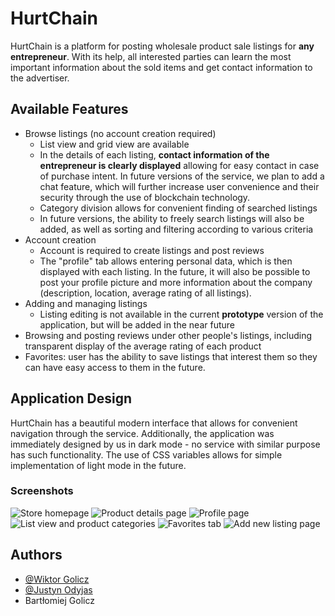 # HurtChain
HurtChain is a platform for posting wholesale product sale listings for **any entrepreneur**. 
With its help, all interested parties can learn the most important information about the sold items and get contact information to the advertiser.

## Available Features
- Browse listings (no account creation required)
	- List view and grid view are available
	- In the details of each listing, **contact information of the entrepreneur is clearly displayed** allowing for easy contact in case of purchase intent. In future versions of the service, we plan to add a chat feature, which will further increase user convenience and their security through the use of blockchain technology.
	- Category division allows for convenient finding of searched listings
	- In future versions, the ability to freely search listings will also be added, as well as sorting and filtering according to various criteria
- Account creation
	- Account is required to create listings and post reviews
	- The "profile" tab allows entering personal data, which is then displayed with each listing. In the future, it will also be possible to post your profile picture and more information about the company (description, location, average rating of all listings).
- Adding and managing listings
	- Listing editing is not available in the current **prototype** version of the application, but will be added in the near future
- Browsing and posting reviews under other people's listings, including transparent display of the average rating of each product
- Favorites: user has the ability to save listings that interest them so they can have easy access to them in the future.

## Application Design
HurtChain has a beautiful modern interface that allows for convenient navigation through the service. Additionally, the application was immediately designed by us in dark mode - no service with similar purpose has such functionality. The use of CSS variables allows for simple implementation of light mode in the future.

### Screenshots
![Store homepage](https://drive.google.com/uc?export=view&id=1MoghyidcWlJ-j2ToUB7-DljTsA3JX6JK)
![Product details page](https://drive.google.com/uc?export=view&id=1aYWqWmgXY6r46B_X1bePoXk7KyUdf63W)
![Profile page](https://drive.google.com/uc?export=view&id=14uC_Tdmrwm9KNvmoRnvBBZVNUJtkrNUW)
![List view and product categories](https://drive.google.com/uc?export=view&id=1jhrhDe7Ne9IHZ5xCpDHBzXnvQAFqubcy)
![Favorites tab](https://drive.google.com/uc?export=view&id=17HHEo5rgw8W-3vFya_YGj7ayJBQLR6n-)
![Add new listing page](https://drive.google.com/uc?export=view&id=1s7VNZGDoC57MnaLkxqZ6eJmb9N30Bdp9)

## Authors
- [@Wiktor Golicz](https://github.com/Wiktor102)
- [@Justyn Odyjas](https://github.com/Reiv21)
- Bartłomiej Golicz